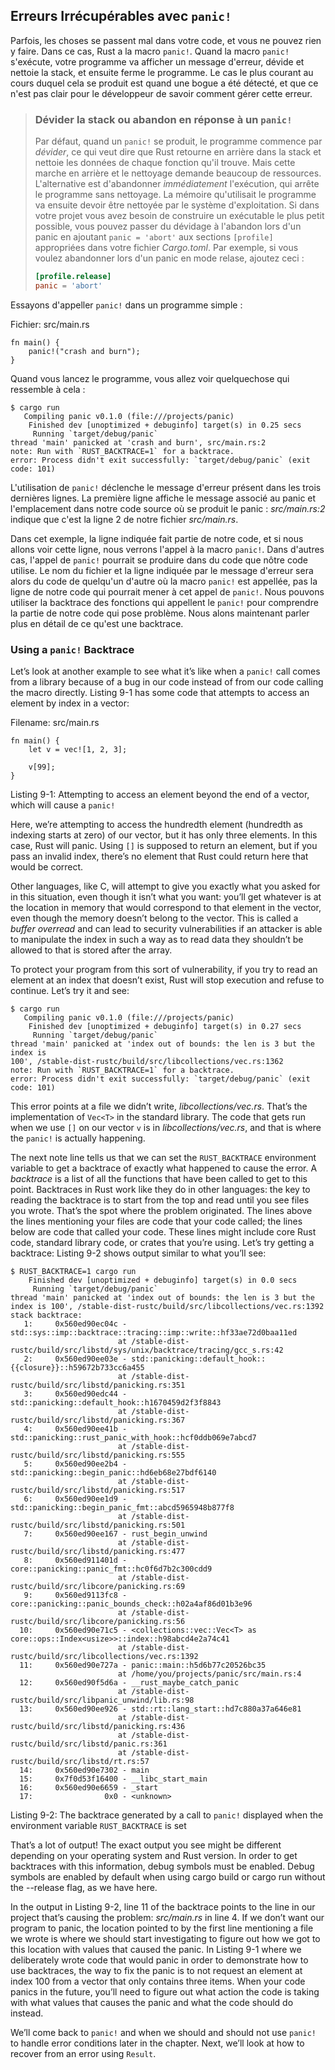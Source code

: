 ## Erreurs Irrécupérables avec `panic!`

Parfois, les choses se passent mal dans votre code, et vous ne pouvez rien y
faire. Dans ce cas, Rust a la macro `panic!`. Quand la macro `panic!`
s'exécute, votre programme va afficher un message d'erreur, dévide et nettoie
la stack, et ensuite ferme le programme. Le cas le plus courant au cours
duquel cela se produit est quand une bogue a été détecté, et que ce n'est pas
clair pour le développeur de savoir comment gérer cette erreur.

> ### Dévider la stack ou abandon en réponse à un `panic!`
> Par défaut, quand un `panic!` se produit, le programme commence par
> *dévider*, ce qui veut dire que Rust retourne en arrière dans la stack et
> nettoie les données de chaque fonction qu'il trouve. Mais cette marche en
> arrière et le nettoyage demande beaucoup de ressources. L'alternative est
> d'abandonner *immédiatement* l'exécution, qui arrête le programme sans
> nettoyage. La mémoire qu'utilisait le programme va ensuite devoir être
> nettoyée par le système d'exploitation. Si dans votre projet vous avez besoin
> de construire un exécutable le plus petit possible, vous pouvez passer du
> dévidage à l'abandon lors d'un panic en ajoutant `panic = 'abort'` aux
> sections `[profile]` appropriées dans votre fichier *Cargo.toml*. Par
> exemple, si vous voulez abandonner lors d'un panic en mode relase, ajoutez
> ceci :
> 
> ```toml
> [profile.release]
> panic = 'abort'
> ```

Essayons d'appeller `panic!` dans un programme simple :

<span class="filename">Fichier: src/main.rs</span>

```rust,should_panic
fn main() {
    panic!("crash and burn");
}
```

Quand vous lancez le programme, vous allez voir quelquechose qui ressemble à
cela :

```text
$ cargo run
   Compiling panic v0.1.0 (file:///projects/panic)
    Finished dev [unoptimized + debuginfo] target(s) in 0.25 secs
     Running `target/debug/panic`
thread 'main' panicked at 'crash and burn', src/main.rs:2
note: Run with `RUST_BACKTRACE=1` for a backtrace.
error: Process didn't exit successfully: `target/debug/panic` (exit code: 101)
```

L'utilisation de `panic!` déclenche le message d'erreur présent dans les trois
dernières lignes. La première ligne affiche le message associé au panic et
l'emplacement dans notre code source où se produit le panic : *src/main.rs:2*
indique que c'est la ligne 2 de notre fichier *src/main.rs*.

Dans cet exemple, la ligne indiquée fait partie de notre code, et si nous
allons voir cette ligne, nous verrons l'appel à la macro `panic!`. Dans
d'autres cas, l'appel de `panic!` pourrait se produire dans du code que nôtre
code utilise. Le nom du fichier et la ligne indiquée par le message d'erreur
sera alors du code de quelqu'un d'autre où la macro `panic!` est appellée, pas
la ligne de notre code qui pourrait mener à cet appel de `panic!`. Nous pouvons
utiliser la backtrace des fonctions qui appellent le `panic!` pour comprendre
la partie de notre code qui pose problème. Nous alons maintenant parler plus en
détail de ce qu'est une backtrace.

### Using a `panic!` Backtrace

Let’s look at another example to see what it’s like when a `panic!` call comes
from a library because of a bug in our code instead of from our code calling
the macro directly. Listing 9-1 has some code that attempts to access an
element by index in a vector:

<span class="filename">Filename: src/main.rs</span>

```rust,should_panic
fn main() {
    let v = vec![1, 2, 3];

    v[99];
}
```

<span class="caption">Listing 9-1: Attempting to access an element beyond the
end of a vector, which will cause a `panic!`</span>

Here, we’re attempting to access the hundredth element (hundredth as indexing
starts at zero) of our vector, but it has only three elements. In this case,
Rust will panic. Using `[]` is supposed to return an element, but if you pass
an invalid index, there’s no element that Rust could return here that would be
correct.

Other languages, like C, will attempt to give you exactly what you asked for in
this situation, even though it isn’t what you want: you’ll get whatever is at
the location in memory that would correspond to that element in the vector,
even though the memory doesn’t belong to the vector. This is called a *buffer
overread* and can lead to security vulnerabilities if an attacker is able to
manipulate the index in such a way as to read data they shouldn’t be allowed to
that is stored after the array.

To protect your program from this sort of vulnerability, if you try to read an
element at an index that doesn’t exist, Rust will stop execution and refuse to
continue. Let’s try it and see:

```text
$ cargo run
   Compiling panic v0.1.0 (file:///projects/panic)
    Finished dev [unoptimized + debuginfo] target(s) in 0.27 secs
     Running `target/debug/panic`
thread 'main' panicked at 'index out of bounds: the len is 3 but the index is
100', /stable-dist-rustc/build/src/libcollections/vec.rs:1362
note: Run with `RUST_BACKTRACE=1` for a backtrace.
error: Process didn't exit successfully: `target/debug/panic` (exit code: 101)
```

This error points at a file we didn’t write, *libcollections/vec.rs*. That’s
the implementation of `Vec<T>` in the standard library. The code that gets run
when we use `[]` on our vector `v` is in *libcollections/vec.rs*, and that is
where the `panic!` is actually happening.

The next note line tells us that we can set the `RUST_BACKTRACE` environment
variable to get a backtrace of exactly what happened to cause the error. A
*backtrace* is a list of all the functions that have been called to get to this
point. Backtraces in Rust work like they do in other languages: the key to
reading the backtrace is to start from the top and read until you see files you
wrote. That’s the spot where the problem originated. The lines above the lines
mentioning your files are code that your code called; the lines below are code
that called your code. These lines might include core Rust code, standard
library code, or crates that you’re using. Let’s try getting a backtrace:
Listing 9-2 shows output similar to what you’ll see:

```text
$ RUST_BACKTRACE=1 cargo run
    Finished dev [unoptimized + debuginfo] target(s) in 0.0 secs
     Running `target/debug/panic`
thread 'main' panicked at 'index out of bounds: the len is 3 but the index is 100', /stable-dist-rustc/build/src/libcollections/vec.rs:1392
stack backtrace:
   1:     0x560ed90ec04c - std::sys::imp::backtrace::tracing::imp::write::hf33ae72d0baa11ed
                        at /stable-dist-rustc/build/src/libstd/sys/unix/backtrace/tracing/gcc_s.rs:42
   2:     0x560ed90ee03e - std::panicking::default_hook::{{closure}}::h59672b733cc6a455
                        at /stable-dist-rustc/build/src/libstd/panicking.rs:351
   3:     0x560ed90edc44 - std::panicking::default_hook::h1670459d2f3f8843
                        at /stable-dist-rustc/build/src/libstd/panicking.rs:367
   4:     0x560ed90ee41b - std::panicking::rust_panic_with_hook::hcf0ddb069e7abcd7
                        at /stable-dist-rustc/build/src/libstd/panicking.rs:555
   5:     0x560ed90ee2b4 - std::panicking::begin_panic::hd6eb68e27bdf6140
                        at /stable-dist-rustc/build/src/libstd/panicking.rs:517
   6:     0x560ed90ee1d9 - std::panicking::begin_panic_fmt::abcd5965948b877f8
                        at /stable-dist-rustc/build/src/libstd/panicking.rs:501
   7:     0x560ed90ee167 - rust_begin_unwind
                        at /stable-dist-rustc/build/src/libstd/panicking.rs:477
   8:     0x560ed911401d - core::panicking::panic_fmt::hc0f6d7b2c300cdd9
                        at /stable-dist-rustc/build/src/libcore/panicking.rs:69
   9:     0x560ed9113fc8 - core::panicking::panic_bounds_check::h02a4af86d01b3e96
                        at /stable-dist-rustc/build/src/libcore/panicking.rs:56
  10:     0x560ed90e71c5 - <collections::vec::Vec<T> as core::ops::Index<usize>>::index::h98abcd4e2a74c41
                        at /stable-dist-rustc/build/src/libcollections/vec.rs:1392
  11:     0x560ed90e727a - panic::main::h5d6b77c20526bc35
                        at /home/you/projects/panic/src/main.rs:4
  12:     0x560ed90f5d6a - __rust_maybe_catch_panic
                        at /stable-dist-rustc/build/src/libpanic_unwind/lib.rs:98
  13:     0x560ed90ee926 - std::rt::lang_start::hd7c880a37a646e81
                        at /stable-dist-rustc/build/src/libstd/panicking.rs:436
                        at /stable-dist-rustc/build/src/libstd/panic.rs:361
                        at /stable-dist-rustc/build/src/libstd/rt.rs:57
  14:     0x560ed90e7302 - main
  15:     0x7f0d53f16400 - __libc_start_main
  16:     0x560ed90e6659 - _start
  17:                0x0 - <unknown>
```

<span class="caption">Listing 9-2: The backtrace generated by a call to
`panic!` displayed when the environment variable `RUST_BACKTRACE` is set</span>

That’s a lot of output! The exact output you see might be different depending
on your operating system and Rust version. In order to get backtraces with this
information, debug symbols must be enabled. Debug symbols are enabled by
default when using cargo build or cargo run without the --release flag, as we
have here.

In the output in Listing 9-2, line 11 of the backtrace points to the line in
our project that’s causing the problem: *src/main.rs* in line 4. If we don’t
want our program to panic, the location pointed to by the first line mentioning
a file we wrote is where we should start investigating to figure out how we got
to this location with values that caused the panic. In Listing 9-1 where we
deliberately wrote code that would panic in order to demonstrate how to use
backtraces, the way to fix the panic is to not request an element at index 100
from a vector that only contains three items. When your code panics in the
future, you’ll need to figure out what action the code is taking with what
values that causes the panic and what the code should do instead.

We’ll come back to `panic!` and when we should and should not use `panic!` to
handle error conditions later in the chapter. Next, we’ll look at how to
recover from an error using `Result`.
